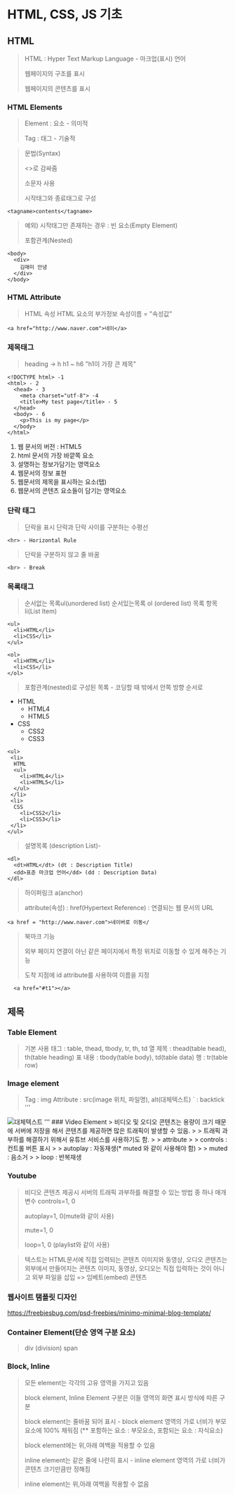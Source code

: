 # HTML, CSS, JS 기초 

## HTML

> HTML : Hyper Text Markup Language - 마크업(표시) 언어
> 
> 웹페이지의 구조를 표시
>
> 웹페이지의 콘텐츠를 표시

### HTML Elements

> Element : 요소 - 의미적
> 
> Tag : 태그 - 기술적

> 문법(Syntax)
> 
> <>로 감싸줌
> 
> 소문자 사용
> 
> 시작태그와 종료태그로 구성
```
<tagname>contents</tagname>
```
>
> 예외) 시작태그만 존재하는 경우 : 빈 요소(Empty Element)
> 
> 포함관계(Nested)
```
<body>
  <div>
    김매미 안녕
  </div>
</body>
```

### HTML Attribute

> HTML 속성
> HTML 요소의 부가정보
> 속성이름 = "속성값"


```
<a href="http://www.naver.com">네이</a>
```

### 제목태그


> heading -> h
> h1 ~ h6 "h1이 가장 큰 제목"

```
<!DOCTYPE html> -1
<html> - 2 
  <head> - 3
    <meta charset="utf-8"> -4 
    <title>My test page</title> - 5 
  </head>
  <body> - 6
    <p>This is my page</p>
  </body>
</html>
```

1. 웹 문서의 버전 : HTML5
2. html 문서의 가장 바깥쪽 요소
3. 설명하는 정보가담기는 영역요소
4. 웹문서의 정보 표현
5. 웹문서의 제목을 표시하는 요소(탭)
6. 웹문서의 콘텐츠 요소들이 담기는 영역요소

### 단락 태그

> 단락을 표시
> 단락과 단락 사이를 구분하는 수평선

```
<hr> - Horizontal Rule
```

> 단락을 구분하지 않고 줄 바꿈
```
<br> - Break
```

### 목록태그
> 순서없는 목록ul(unordered list)
> 순서있는목록 ol (ordered list)
> 목록 항목 li(List Item)

```
<ul>
  <li>HTML</li>
  <li>CSS</li>
</ul>

<ol>
  <li>HTML</li>
  <li>CSS</li>
</ol>
```
> 포함관계(nested)로 구성된 목록 - 코딩할 때 밖에서 안쪽 방향 순서로

- HTML
  - HTML4
  - HTML5
- CSS
  - CSS2
  - CSS3
```
<ul>
 <li>
  HTML
  <ul>
    <li>HTML4</li>
    <li>HTML5</li>
  </ul>
 </li>
 <li>
  CSS
    <li>CSS2</li>
    <li>CSS3</li>
 </li>
</ul>
```


> 설명목록 (description List)-<dl>

```
<dl>
  <dt>HTML</dt> (dt : Description Title)
  <dd>표준 마크업 언어</dd> (dd : Description Data)
</dl>
```
  
> 하이퍼링크 a(anchor)
>
> attribute(속성) : href(Hypertext Reference) : 연결되는 웹 문서의 URL
```
<a href = "http://www.naver.com">네이버로 이동</
```
  
>북마크 기능
>
>외부 페이지 연결이 아닌 같은 페이지에서 특정 위치로 이동할 수 있게 해주는 기능
>
>도착 지점에 id attribute를 사용하여 이름을 지정
```
  <a href="#t1"></a>
```
  <h2 id="t1">제목</h2>
  
### Table Element

> 기본 사용 태그 : table, thead, tbody, tr, th, td
> 열 제목 : thead(table head), th(table heading)
> 표 내용 : tbody(table body), td(table data)
> 행 : tr(table row)
  
### Image element
> Tag : img
> Attribute : src(image 위치, 파일명), alt(대체텍스트)
` : backtick
'''
<img src = "image.jpg" alt = "대체텍스트">
'''
### Video Element
> 비디오 및 오디오 콘텐츠는 용량이 크기 때문에 서버에 저장을 해서 콘텐츠를 제공하면 많은 트래픽이 발생할 수 있음.
>
> 트래픽 과부하를 해결하기 위해서 유튜브 서비스를 사용하기도 함.
>
> attribute
>
> controls : 컨트롤 버튼 표시
>
> autoplay : 자동재생(* muted 와 같이 사용해야 함)
>
> muted : 음소거
>
> loop : 반복재생

  ### Youtube
  
> 비디오 콘텐츠 제공시 서버의 트래픽 과부하를 해결할 수 있는 방법 중 하나
> 매개변수
> controls=1, 0
>
> autoplay=1, 0(mute와 같이 사용)
>
> mute=1, 0
>
> loop=1, 0 (playlist와 같이 사용)


> 텍스트는 HTML문서에 직접 입력되는 콘텐츠 
> 이미지와 동영상, 오디오 콘텐츠는 외부에서 만들어지는 콘텐츠
> 이미지, 동영상, 오디오는 직접 입력하는 것이 아니고 외부 파일을 삽입 => 임베트(embed) 콘텐츠
> 



### 웹사이트 탬플릿 디자인
https://freebiesbug.com/psd-freebies/minimo-minimal-blog-template/

### Container Element(단순 영역 구분 요소)

> div (division)
> span 

### Block, Inline

> 모든 element는 각각의 고유 영역을 가지고 있음
> 
> block element, Inline Element 구분은 이들 영역의 화면 표시 방식에 따른 구분
>
> block element는 줄바꿈 되어 표시 - block element 영역의 가로 너비가 부모요소에 100% 채워짐 (** 포함하는 요소 : 부모요소, 포함되는 요소 : 자식요소)
> 
> block element에는 위,아래 여백을 적용할 수 있음
> 
> inline element는 같은 줄에 나란히 표시 - inline element 영역의 가로 너비가 콘텐츠 크기만큼만 정해짐
> 
> inline element는 위,아래 여백을 적용할 수 없음
